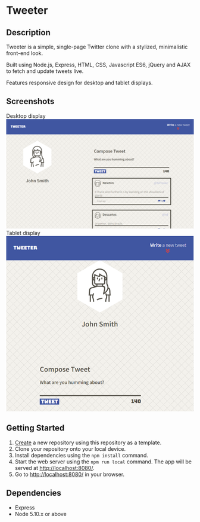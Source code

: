 # Tweeter

## Description
Tweeter is a simple, single-page Twitter clone with a stylized, minimalistic front-end look.

Built using Node.js, Express, HTML, CSS, Javascript ES6, jQuery and AJAX to fetch and update tweets live.

Features responsive design for desktop and tablet displays.

## Screenshots
Desktop display
!["Desktop display"](./docs/Desktop-display.png)
Tablet display
!["Tablet display"](./docs/Tablet-display.png)

## Getting Started

1. [Create](https://docs.github.com/en/repositories/creating-and-managing-repositories/creating-a-repository-from-a-template) a new repository using this repository as a template.
2. Clone your repository onto your local device.
3. Install dependencies using the `npm install` command.
3. Start the web server using the `npm run local` command. The app will be served at <http://localhost:8080/>.
4. Go to <http://localhost:8080/> in your browser.

## Dependencies

- Express
- Node 5.10.x or above
